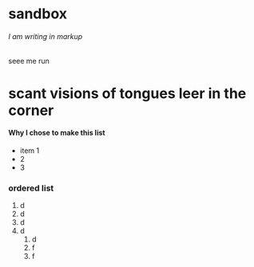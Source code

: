 # sandbox
###### I am writing in markup
seee me run

scant visions of tongues leer in the corner
====================================================

#### Why I chose to make this list
* item 1
* 2 
* 3

### ordered list
1. d
2. d
3. d
4. d
   1. d
   1. f
   1. f
  




